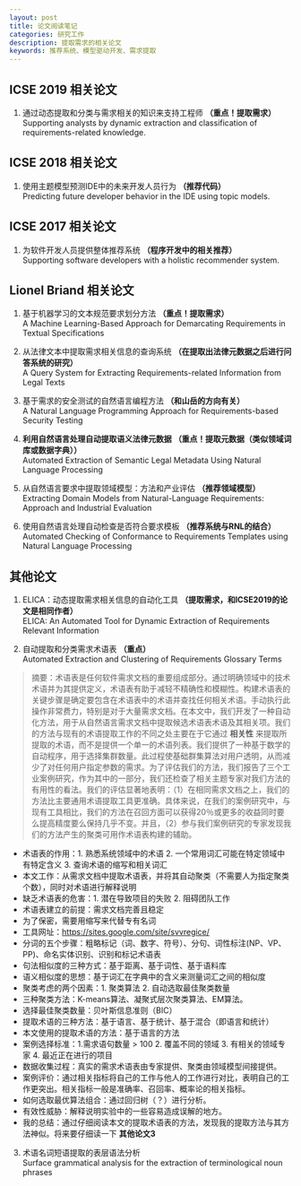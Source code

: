 ```yaml
---
layout: post
title: 论文阅读笔记
categories: 研究工作
description: 提取需求的相关论文
keywords: 推荐系统、模型驱动开发、需求提取
---
```

## ICSE 2019 相关论文

1. 通过动态提取和分类与需求相关的知识来支持工程师 **（重点！提取需求）**  
Supporting analysts by dynamic extraction and classification of requirements-related knowledge.

## ICSE 2018 相关论文

1. 使用主题模型预测IDE中的未来开发人员行为 **（推荐代码）**  
Predicting future developer behavior in the IDE using topic models.

## ICSE 2017 相关论文

1. 为软件开发人员提供整体推荐系统 **（程序开发中的相关推荐）**  
Supporting software developers with a holistic recommender system.


## Lionel Briand 相关论文

1. 基于机器学习的文本规范要求划分方法 **（重点！提取需求）**  
A Machine Learning-Based Approach for Demarcating Requirements in Textual Specifications

2. 从法律文本中提取需求相关信息的查询系统 **（在提取出法律元数据之后进行问答系统的研究）**  
A Query System for Extracting Requirements-related Information from Legal Texts

3. 基于需求的安全测试的自然语言编程方法 **（和山岳的方向有关）**  
A Natural Language Programming Approach for Requirements-based Security Testing

4. **利用自然语言处理自动提取语义法律元数据** **（重点！提取元数据（类似领域词库或数据字典））**   
Automated Extraction of Semantic Legal Metadata Using Natural Language Processing

5. 从自然语言要求中提取领域模型：方法和产业评估 **（推荐领域模型）**  
Extracting Domain Models from Natural-Language Requirements: Approach and Industrial Evaluation

6. 使用自然语言处理自动检查是否符合要求模板 **（推荐系统与RNL的结合）**  
Automated Checking of Conformance to Requirements Templates using Natural Language Processing

## 其他论文

1. ELICA：动态提取需求相关信息的自动化工具 **（提取需求，和ICSE2019的论文是相同作者）**  
ELICA: An Automated Tool for Dynamic Extraction of Requirements Relevant Information

2. 自动提取和分类需求术语表 **（重点）**  
Automated Extraction and Clustering of Requirements Glossary Terms
  > 摘要：术语表是任何软件需求文档的重要组成部分。通过明确领域中的技术术语并为其提供定义，术语表有助于减轻不精确性和模糊性。构建术语表的关键步骤是确定要包含在术语表中的术语并查找任何相关术语。手动执行此操作非常费力，特别是对于大量需求文档。在本文中，我们开发了一种自动化方法，用于从自然语言需求文档中提取候选术语表术语及其相关项。我们的方法与现有的术语提取工作的不同之处主要在于它通过 **相关性** 来提取所提取的术语，而不是提供一个单一的术语列表。我们提供了一种基于数学的自动程序，用于选择集群数量。此过程使基础群集算法对用户透明，从而减少了对任何用户指定参数的需求。为了评估我们的方法，我们报告了三个工业案例研究，作为其中的一部分，我们还检查了相关主题专家对我们方法的有用性的看法。我们的评估显著地表明：（1）在相同需求文档之上，我们的方法比主要通用术语提取工具更准确。具体来说，在我们的案例研究中，与现有工具相比，我们的方法在召回方面可以获得20％或更多的收益同时要么提高精度要么保持几乎不变。并且，（2）参与我们案例研究的专家发现我们的方法产生的聚类可用作术语表构建的辅助。

  + 术语表的作用：1. 熟悉系统领域中的术语 2. 一个常用词汇可能在特定领域中有特定含义 3. 查询术语的缩写和相关词汇
  + 本文工作：从需求文档中提取术语表，并将其自动聚类（不需要人为指定聚类个数），同时对术语进行解释说明
  + 缺乏术语表的危害：1. 潜在导致项目的失败 2. 阻碍团队工作
  + 术语表建立的前提：需求文档完善且稳定
  + 为了保密，需要用缩写来代替专有名词
  + 工具网址：https://sites.google.com/site/svvregice/
  + 分词的五个步骤：粗略标记（词、数字、符号）、分句、词性标注(NP、VP、PP)、命名实体识别、识别和标记术语表
  + 句法相似度的三种方式：基于距离、基于词性、基于语料库
  + 语义相似度的思想：基于词汇在字典中的含义来测量词汇之间的相似度
  + 聚类考虑的两个因素：1. 聚类算法 2. 自动选取最佳聚类数量
  + 三种聚类方法：K-means算法、凝聚式层次聚类算法、EM算法。
  + 选择最佳聚类数量：贝叶斯信息准则（BIC）
  + 提取术语的三种方法：基于语言、基于统计、基于混合（即语言和统计）
  + 本文使用的提取术语的方法：基于语言的方法
  + 案例选择标准：1.需求语句数量 > 100 2. 覆盖不同的领域 3. 有相关的领域专家 4. 最近正在进行的项目
  + 数据收集过程：真实的需求术语表由专家提供、聚类由领域模型间接提供。
  + 案例评价：通过相关指标将自己的工作与他人的工作进行对比，表明自己的工作更突出。相关指标一般是准确率、召回率、概率论的相关指标。
  + 如何选取最优算法组合：通过回归树（？）进行分析。
  + 有效性威胁：解释说明实验中的一些容易造成误解的地方。
  + 我的总结：通过仔细阅读本文的提取术语表的方法，发现我的提取方法与其方法神似。将来要仔细读一下 **其他论文3**

3. 术语名词短语提取的表层语法分析  
Surface grammatical analysis for the extraction of terminological noun phrases
